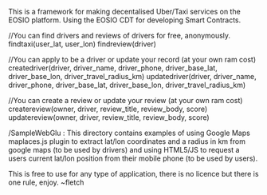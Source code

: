 This is a framework for making decentalised Uber/Taxi services on the EOSIO platform.
Using the EOSIO CDT for developing Smart Contracts.

//You can find drivers and reviews of drivers for free, anonymously.
findtaxi(user_lat, user_lon)
findreview(driver)

//You can apply to be a driver or update your record (at your own ram cost)
createdriver(driver, driver_name, driver_phone, driver_base_lat, driver_base_lon, driver_travel_radius_km)
updatedriver(driver, driver_name, driver_phone, driver_base_lat, driver_base_lon, driver_travel_radius_km)

//You can create a review or update your review (at your own ram cost)
createreview(owner, driver, review_title, review_body, score)
updatereview(owner, driver, review_title, review_body, score)

/SampleWebGlu : This directory contains examples of using Google Maps maplaces.js plugin to extract lat/lon coordinates and a radius in km from google maps (to be used by drivers) and using HTML5/JS to request a users current lat/lon position from their mobile phone (to be used by users).

This is free to use for any type of application, there is no licence but there is one rule, enjoy. ~fletch
